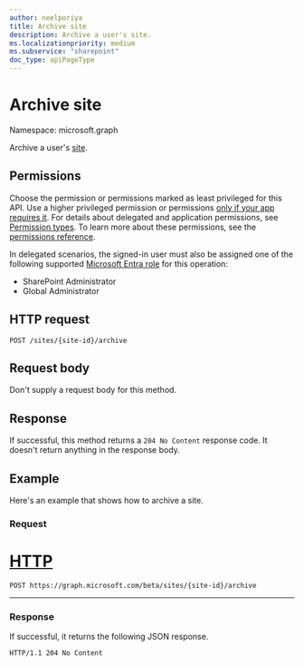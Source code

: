 ```yaml
---
author: neelporiya
title: Archive site
description: Archive a user's site.
ms.localizationpriority: medium
ms.subservice: "sharepoint"
doc_type: apiPageType
---
```

# Archive site 

Namespace: microsoft.graph

Archive a user's [site](../resources/site.md).

## Permissions

Choose the permission or permissions marked as least privileged for this API. Use a higher privileged permission or permissions [only if your app requires it](/graph/permissions-overview#best-practices-for-using-microsoft-graph-permissions). For details about delegated and application permissions, see [Permission types](/graph/permissions-overview#permission-types). To learn more about these permissions, see the [permissions reference](/graph/permissions-reference).

<!-- this will be generated automatically -->

In delegated scenarios, the signed-in user must also be assigned one of the following supported [Microsoft Entra role](/entra/identity/role-based-access-control/permissions-reference?toc=%2Fgraph%2Ftoc.json) for this operation:

* SharePoint Administrator
* Global Administrator

## HTTP request

```http
POST /sites/{site-id}/archive
```

## Request body

Don't supply a request body for this method.


## Response 

If successful, this method returns a `204 No Content` response code. It doesn't return anything in the response body.

## Example

Here's an example that shows how to archive a site. 

### Request


# [HTTP](#tab/http)

```http
POST https://graph.microsoft.com/beta/sites/{site-id}/archive
```

---

### Response

If successful, it returns the following JSON response. 


```http
HTTP/1.1 204 No Content
```
